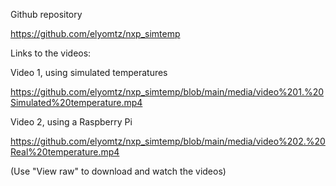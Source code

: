 Github repository

https://github.com/elyomtz/nxp_simtemp


Links to the videos:

Video 1, using simulated temperatures

https://github.com/elyomtz/nxp_simtemp/blob/main/media/video%201.%20Simulated%20temperature.mp4


Video 2, using a Raspberry Pi

https://github.com/elyomtz/nxp_simtemp/blob/main/media/video%202.%20Real%20temperature.mp4

(Use "View raw" to download and watch the videos)
